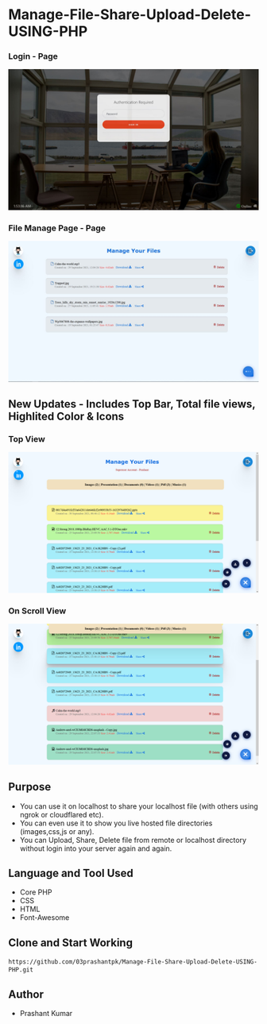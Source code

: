 # Manage-File-Share-Upload-Delete-USING-PHP

### Login - Page
![](https://github.com/03prashantpk/Manage-File-Share-Upload-Delete-USING-PHP/blob/master/assets/login.JPG)

### File Manage Page - Page
![](https://github.com/03prashantpk/Manage-File-Share-Upload-Delete-USING-PHP/blob/master/assets/image2.JPG)

## New Updates - Includes Top Bar, Total file views, Highlited Color & Icons
### Top View
![](https://github.com/03prashantpk/Manage-File-Share-Upload-Delete-USING-PHP/blob/master/assets/Top.png)

### On Scroll View
![](https://github.com/03prashantpk/Manage-File-Share-Upload-Delete-USING-PHP/blob/master/assets/Bottom.png)


## Purpose
* You can use it on localhost to share your localhost file (with others using ngrok or cloudflared etc).
* You can even use it to show you live hosted file directories (images,css,js or any).
* You can Upload, Share, Delete file from remote or localhost directory without login into your server again and again.

## Language and Tool Used
* Core PHP
* CSS
* HTML
* Font-Awesome

## Clone and Start Working
```
https://github.com/03prashantpk/Manage-File-Share-Upload-Delete-USING-PHP.git
```
## Author
* Prashant Kumar
